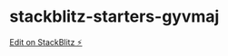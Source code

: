 # stackblitz-starters-gyvmaj

[Edit on StackBlitz ⚡️](https://stackblitz.com/edit/stackblitz-starters-gyvmaj)